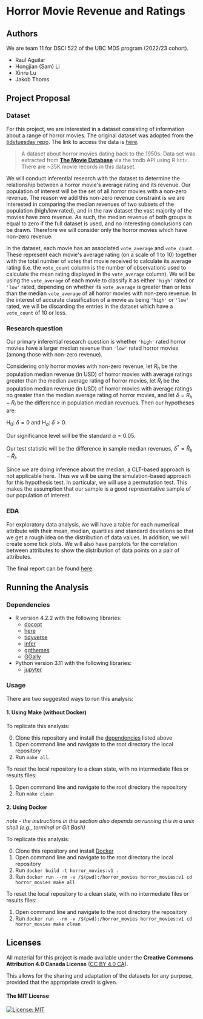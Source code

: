# Horror Movie Revenue and Ratings

## Authors

We are team 11 for DSCI 522 of the UBC MDS program (2022/23 cohort). 

- Raul Aguilar
- Hongjian (Sam) Li
- Xinru Lu
- Jakob Thoms



## Project Proposal

### Dataset

For this project, we are interested in a dataset consisting of information about a range of horror movies. The original dataset was adopted from the [tidytuesday repo](https://github.com/rfordatascience/tidytuesday/tree/master/data/2022/2022-11-01). The link to access the data is [here](https://raw.githubusercontent.com/rfordatascience/tidytuesday/master/data/2022/2022-11-01/horror_movies.csv).
   > A dataset about horror movies dating back to the 1950s. Data set was extracted from **[The Movie Database](https://www.themoviedb.org)** via the tmdb API using R <code>httr</code>. There are ~35K movie records in this dataset.
   

We will conduct inferential research with the dataset to determine the relationship between a horror movie's average rating and its revenue. Our population of interest will be the set of all horror movies with a non-zero revenue. The reason we add this non-zero revenue constraint is we are interested in comparing the median revenues of two subsets of the population (high/low rated), and in the raw dataset the vast majority of the movies have zero revenue. As such, the median revenue of both groups is equal to zero if the full dataset is used, and no interesting conclusions can be drawn. Therefore we will consider only the horror movies which have non-zero revenue.

In the dataset, each movie has an associated `vote_average` and `vote_count`. These represent each movie's average rating (on a scale of 1 to 10) together with the total number of votes that movie received to calculate its average rating (i.e. the `vote_count` column is the number of observations used to calculate the mean rating displayed in the `vote_average` column). We will be using the `vote_average` of each movie to classify it as either `'high'` rated or `'low'` rated, depending on whether its `vote_average` is greater than or less than the median `vote_average` of all horror movies with non-zero revenue. In the interest of accurate classification of a movie as being `'high'` or `'low'` rated, we will be discarding the entries in the dataset which have a `vote_count` of 10 or less.


### Research question

Our primary inferential research question is whether `'high'` rated horror movies have a larger median revenue than `'low'` rated horror movies (among those with non-zero revenue). 

Considering only horror movies with non-zero revenue, let $R_h$ be the population median revenue (in USD) of horror movies with average ratings greater than the median average rating of horror movies, let $R_l$ be the population median revenue (in USD) of horror movies with average ratings no greater than the median average rating of horror movies, and let $\delta = R_h - R_l$ be the difference in population median revenues. Then our hypotheses are:

$\text{H}_0:\ \delta = 0$
and
$\text{H}_a:\ \delta > 0.$

Our significance level will be the standard $\alpha = 0.05$.

Our test statistic will be the difference in sample median revenues, $\delta^* = \hat{R}_h - \hat{R}_l$. 

Since we are doing inference about the median, a CLT-based approach is not applicable here. Thus we will be using the simulation-based approach for this hypothesis test. In particular, we will use a permutation test. This makes the assumption that our sample is a good representative sample of our population of interest.

### EDA

For exploratory data analysis, we will have a table for each numerical attribute with their mean, median, quartiles and standard deviations so that we get a rough idea on the distribution of data values. In addition, we will create some tick plots. We will also have pairplots for the correlation between attributes to show the distribution of data points on a pair of attributes. 

The final report can be found [here](https://github.com/UBC-MDS/horror_movies/tree/main/notebooks/EDA_keys.html).





## Running the Analysis


### Dependencies
- R version 4.2.2 with the following libraries:
   - [docopt](https://github.com/docopt/docopt.R)
   - [here](https://here.r-lib.org/)
   - [tidyverse](https://www.tidyverse.org/)
   - [infer](https://github.com/tidymodels/infer)
   - [ggthemes](https://jrnold.github.io/ggthemes/)
   - [GGally](https://www.r-project.org/nosvn/pandoc/GGally.html)
- Python version 3.11 with the following libraries:
   - [jupyter](https://jupyter.org/install)
   


### Usage

There are two suggested ways to run this analysis:

#### 1\. Using Make (without Docker)

To replicate this analysis:

0. Clone this repository and install the [dependencies](#dependencies) listed above
1. Open command line and navigate to the root directory the local repository
2. Run `make all`.


To reset the local repository to a clean state, with no intermediate files or results files:

1. Open command line and navigate to the root directory the repository
2. Run `make clean`

#### 2\. Using Docker

*note - the instructions in this section also depends on running this in
a unix shell (e.g., terminal or Git Bash)*

To replicate this analysis:

0. Clone this repository and install [Docker](https://www.docker.com/get-started)
1. Open command line and navigate to the root directory the local repository
2. Run `docker build -t horror_movies:v1 . `
3. Run `docker run --rm -v /$(pwd):/horror_movies horror_movies:v1 cd horror_movies make all`


To reset the local repository to a clean state, with no intermediate files or results files:

1. Open command line and navigate to the root directory the repository
2. Run `docker run --rm -v /$(pwd):/horror_movies horror_movies:v1 cd horror_movies make clean`






## Licenses

All material for this project is made available under the **Creative Commons Attribution 4.0 Canada License** ([CC BY 4.0 CA](https://creativecommons.org/licenses/by-nc-nd/4.0/)).

This allows for the sharing and adaptation of the datasets for any purpose, provided that the appropriate credit is given.

#### The MIT License
[![License: MIT](https://img.shields.io/badge/License-MIT-yellow.svg)](https://opensource.org/licenses/MIT)  
